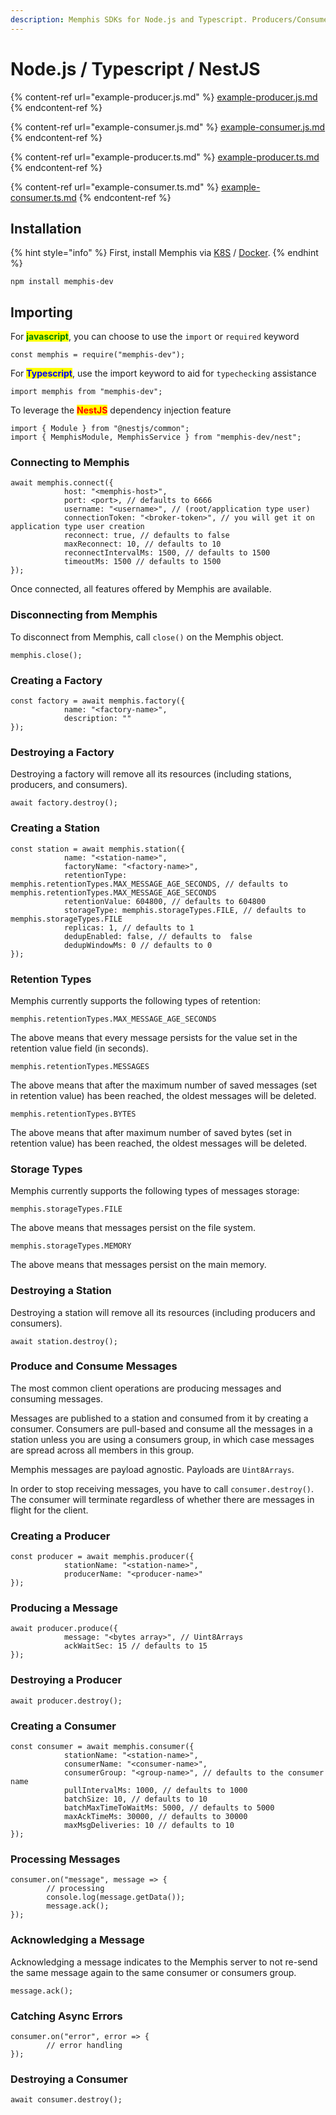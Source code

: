 ```yaml
---
description: Memphis SDKs for Node.js and Typescript. Producers/Consumers examples
---
```


# Node.js / Typescript / NestJS

{% content-ref url="example-producer.js.md" %}
[example-producer.js.md](example-producer.js.md)
{% endcontent-ref %}

{% content-ref url="example-consumer.js.md" %}
[example-consumer.js.md](example-consumer.js.md)
{% endcontent-ref %}

{% content-ref url="example-producer.ts.md" %}
[example-producer.ts.md](example-producer.ts.md)
{% endcontent-ref %}

{% content-ref url="example-consumer.ts.md" %}
[example-consumer.ts.md](example-consumer.ts.md)
{% endcontent-ref %}

## Installation

{% hint style="info" %}
First, install Memphis via [K8S](../../deployment/kubernetes.md) / [Docker](../../deployment/docker-compose.md).
{% endhint %}

```
npm install memphis-dev
```

## Importing

For <mark style="color:green;">**javascript**</mark>, you can choose to use the `import` or `required` keyword

```
const memphis = require("memphis-dev");
```

For <mark style="color:blue;">**Typescript**</mark>, use the import keyword to aid for `typechecking` assistance

```
import memphis from "memphis-dev";
```

To leverage the <mark style="color:red;">**NestJS**</mark> dependency injection feature

```
import { Module } from "@nestjs/common";
import { MemphisModule, MemphisService } from "memphis-dev/nest";
```

### Connecting to Memphis

```
await memphis.connect({
            host: "<memphis-host>",
            port: <port>, // defaults to 6666
            username: "<username>", // (root/application type user)
            connectionToken: "<broker-token>", // you will get it on application type user creation
            reconnect: true, // defaults to false
            maxReconnect: 10, // defaults to 10
            reconnectIntervalMs: 1500, // defaults to 1500
            timeoutMs: 1500 // defaults to 1500
});
```

Once connected, all features offered by Memphis are available.

### Disconnecting from Memphis

To disconnect from Memphis, call `close()` on the Memphis object.

```
memphis.close();
```

### Creating a Factory

```
const factory = await memphis.factory({
            name: "<factory-name>",
            description: ""
});
```

### Destroying a Factory

Destroying a factory will remove all its resources (including stations, producers, and consumers).

```
await factory.destroy();
```

### Creating a Station

```
const station = await memphis.station({
            name: "<station-name>",
            factoryName: "<factory-name>",
            retentionType: memphis.retentionTypes.MAX_MESSAGE_AGE_SECONDS, // defaults to memphis.retentionTypes.MAX_MESSAGE_AGE_SECONDS
            retentionValue: 604800, // defaults to 604800
            storageType: memphis.storageTypes.FILE, // defaults to memphis.storageTypes.FILE
            replicas: 1, // defaults to 1
            dedupEnabled: false, // defaults to  false
            dedupWindowMs: 0 // defaults to 0
});
```

### Retention Types

Memphis currently supports the following types of retention:

```
memphis.retentionTypes.MAX_MESSAGE_AGE_SECONDS
```

The above means that every message persists for the value set in the retention value field (in seconds).

```
memphis.retentionTypes.MESSAGES
```

The above means that after the maximum number of saved messages (set in retention value) has been reached, the oldest messages will be deleted.

```
memphis.retentionTypes.BYTES
```

The above means that after maximum number of saved bytes (set in retention value) has been reached, the oldest messages will be deleted.

### Storage Types

Memphis currently supports the following types of messages storage:

```
memphis.storageTypes.FILE
```

The above means that messages persist on the file system.

```
memphis.storageTypes.MEMORY
```

The above means that messages persist on the main memory.

### Destroying a Station

Destroying a station will remove all its resources (including producers and consumers).

```
await station.destroy();
```

### Produce and Consume Messages

The most common client operations are producing messages and consuming messages.

Messages are published to a station and consumed from it by creating a consumer. Consumers are pull-based and consume all the messages in a station unless you are using a consumers group, in which case messages are spread across all members in this group.

Memphis messages are payload agnostic. Payloads are `Uint8Arrays`.

In order to stop receiving messages, you have to call `consumer.destroy()`. The consumer will terminate regardless of whether there are messages in flight for the client.

### Creating a Producer

```
const producer = await memphis.producer({
            stationName: "<station-name>",
            producerName: "<producer-name>"
});
```

### Producing a Message

```
await producer.produce({
            message: "<bytes array>", // Uint8Arrays
            ackWaitSec: 15 // defaults to 15
});
```

### Destroying a Producer

```
await producer.destroy();
```

### Creating a Consumer

```
const consumer = await memphis.consumer({
            stationName: "<station-name>",
            consumerName: "<consumer-name>",
            consumerGroup: "<group-name>", // defaults to the consumer name
            pullIntervalMs: 1000, // defaults to 1000
            batchSize: 10, // defaults to 10
            batchMaxTimeToWaitMs: 5000, // defaults to 5000
            maxAckTimeMs: 30000, // defaults to 30000
            maxMsgDeliveries: 10 // defaults to 10
});
```

### Processing Messages

```
consumer.on("message", message => {
        // processing
        console.log(message.getData());
        message.ack();
});
```

### Acknowledging a Message

Acknowledging a message indicates to the Memphis server to not re-send the same message again to the same consumer or consumers group.

```
message.ack();
```

### Catching Async Errors

```
consumer.on("error", error => {
        // error handling
});
```

### Destroying a Consumer

```
await consumer.destroy();
```
